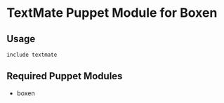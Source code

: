 # TextMate Puppet Module for Boxen

## Usage

```puppet
include textmate
```

## Required Puppet Modules

* boxen
